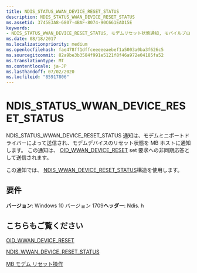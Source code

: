 ```yaml
---
title: NDIS_STATUS_WWAN_DEVICE_RESET_STATUS
description: NDIS_STATUS_WWAN_DEVICE_RESET_STATUS
ms.assetid: 3745E3A8-6807-4BAF-8074-90C661EAD15E
keywords:
- NDIS_STATUS_WWAN_DEVICE_RESET_STATUS, モデムリセット状態通知, モバイルブロードバンドモデムリセット状態通知, MB モデムリセット状態通知
ms.date: 08/18/2017
ms.localizationpriority: medium
ms.openlocfilehash: fae478ff1dffceeeeeaebef1a5003a0ba3f626c5
ms.sourcegitcommit: 82a9be3b3584f991e5121f8f46a972e04185fa52
ms.translationtype: MT
ms.contentlocale: ja-JP
ms.lasthandoff: 07/02/2020
ms.locfileid: "85917806"
---
```

# <a name="ndis_status_wwan_device_reset_status"></a>NDIS_STATUS_WWAN_DEVICE_RESET_STATUS

NDIS_STATUS_WWAN_DEVICE_RESET_STATUS 通知は、モデムミニポートドライバーによって送信され、モデムデバイスのリセット状態を MB ホストに通知します。 この通知は、 [OID_WWAN_DEVICE_RESET](oid-wwan-device-reset.md) set 要求への非同期応答として送信されます。

この通知では、 [NDIS_WWAN_DEVICE_RESET_STATUS](https://docs.microsoft.com/windows-hardware/drivers/ddi/ndiswwan/ns-ndiswwan-_ndis_wwan_device_reset_status)構造を使用します。

## <a name="requirements"></a>要件

**バージョン**: Windows 10 バージョン 1709**ヘッダー**: Ndis. h

## <a name="see-also"></a>こちらもご覧ください

[OID_WWAN_DEVICE_RESET](oid-wwan-device-reset.md)

[NDIS_WWAN_DEVICE_RESET_STATUS](https://docs.microsoft.com/windows-hardware/drivers/ddi/ndiswwan/ns-ndiswwan-_ndis_wwan_device_reset_status)

[MB モデム リセット操作](mb-modem-reset-operations.md)

